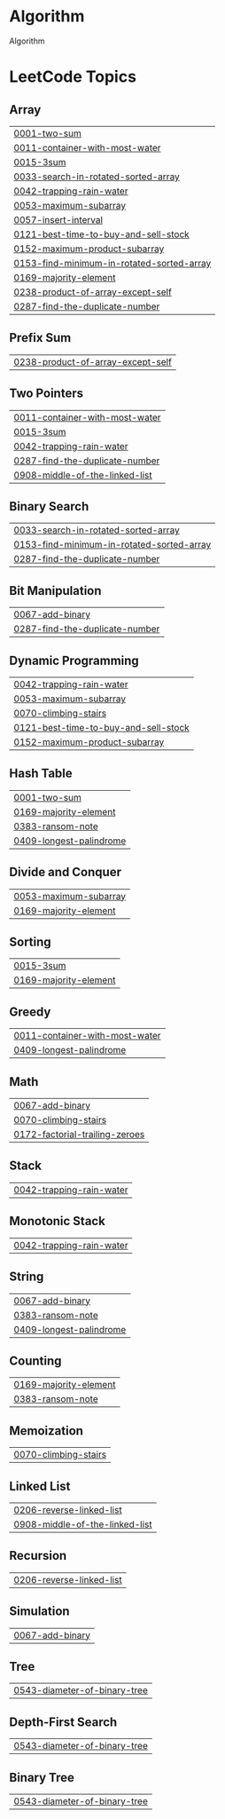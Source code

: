 # Algorithm
Algorithm

<!---LeetCode Topics Start-->
# LeetCode Topics
## Array
|  |
| ------- |
| [0001-two-sum](https://github.com/shinjuno123/Algorithm/tree/master/0001-two-sum) |
| [0011-container-with-most-water](https://github.com/shinjuno123/Algorithm/tree/master/0011-container-with-most-water) |
| [0015-3sum](https://github.com/shinjuno123/Algorithm/tree/master/0015-3sum) |
| [0033-search-in-rotated-sorted-array](https://github.com/shinjuno123/Algorithm/tree/master/0033-search-in-rotated-sorted-array) |
| [0042-trapping-rain-water](https://github.com/shinjuno123/Algorithm/tree/master/0042-trapping-rain-water) |
| [0053-maximum-subarray](https://github.com/shinjuno123/Algorithm/tree/master/0053-maximum-subarray) |
| [0057-insert-interval](https://github.com/shinjuno123/Algorithm/tree/master/0057-insert-interval) |
| [0121-best-time-to-buy-and-sell-stock](https://github.com/shinjuno123/Algorithm/tree/master/0121-best-time-to-buy-and-sell-stock) |
| [0152-maximum-product-subarray](https://github.com/shinjuno123/Algorithm/tree/master/0152-maximum-product-subarray) |
| [0153-find-minimum-in-rotated-sorted-array](https://github.com/shinjuno123/Algorithm/tree/master/0153-find-minimum-in-rotated-sorted-array) |
| [0169-majority-element](https://github.com/shinjuno123/Algorithm/tree/master/0169-majority-element) |
| [0238-product-of-array-except-self](https://github.com/shinjuno123/Algorithm/tree/master/0238-product-of-array-except-self) |
| [0287-find-the-duplicate-number](https://github.com/shinjuno123/Algorithm/tree/master/0287-find-the-duplicate-number) |
## Prefix Sum
|  |
| ------- |
| [0238-product-of-array-except-self](https://github.com/shinjuno123/Algorithm/tree/master/0238-product-of-array-except-self) |
## Two Pointers
|  |
| ------- |
| [0011-container-with-most-water](https://github.com/shinjuno123/Algorithm/tree/master/0011-container-with-most-water) |
| [0015-3sum](https://github.com/shinjuno123/Algorithm/tree/master/0015-3sum) |
| [0042-trapping-rain-water](https://github.com/shinjuno123/Algorithm/tree/master/0042-trapping-rain-water) |
| [0287-find-the-duplicate-number](https://github.com/shinjuno123/Algorithm/tree/master/0287-find-the-duplicate-number) |
| [0908-middle-of-the-linked-list](https://github.com/shinjuno123/Algorithm/tree/master/0908-middle-of-the-linked-list) |
## Binary Search
|  |
| ------- |
| [0033-search-in-rotated-sorted-array](https://github.com/shinjuno123/Algorithm/tree/master/0033-search-in-rotated-sorted-array) |
| [0153-find-minimum-in-rotated-sorted-array](https://github.com/shinjuno123/Algorithm/tree/master/0153-find-minimum-in-rotated-sorted-array) |
| [0287-find-the-duplicate-number](https://github.com/shinjuno123/Algorithm/tree/master/0287-find-the-duplicate-number) |
## Bit Manipulation
|  |
| ------- |
| [0067-add-binary](https://github.com/shinjuno123/Algorithm/tree/master/0067-add-binary) |
| [0287-find-the-duplicate-number](https://github.com/shinjuno123/Algorithm/tree/master/0287-find-the-duplicate-number) |
## Dynamic Programming
|  |
| ------- |
| [0042-trapping-rain-water](https://github.com/shinjuno123/Algorithm/tree/master/0042-trapping-rain-water) |
| [0053-maximum-subarray](https://github.com/shinjuno123/Algorithm/tree/master/0053-maximum-subarray) |
| [0070-climbing-stairs](https://github.com/shinjuno123/Algorithm/tree/master/0070-climbing-stairs) |
| [0121-best-time-to-buy-and-sell-stock](https://github.com/shinjuno123/Algorithm/tree/master/0121-best-time-to-buy-and-sell-stock) |
| [0152-maximum-product-subarray](https://github.com/shinjuno123/Algorithm/tree/master/0152-maximum-product-subarray) |
## Hash Table
|  |
| ------- |
| [0001-two-sum](https://github.com/shinjuno123/Algorithm/tree/master/0001-two-sum) |
| [0169-majority-element](https://github.com/shinjuno123/Algorithm/tree/master/0169-majority-element) |
| [0383-ransom-note](https://github.com/shinjuno123/Algorithm/tree/master/0383-ransom-note) |
| [0409-longest-palindrome](https://github.com/shinjuno123/Algorithm/tree/master/0409-longest-palindrome) |
## Divide and Conquer
|  |
| ------- |
| [0053-maximum-subarray](https://github.com/shinjuno123/Algorithm/tree/master/0053-maximum-subarray) |
| [0169-majority-element](https://github.com/shinjuno123/Algorithm/tree/master/0169-majority-element) |
## Sorting
|  |
| ------- |
| [0015-3sum](https://github.com/shinjuno123/Algorithm/tree/master/0015-3sum) |
| [0169-majority-element](https://github.com/shinjuno123/Algorithm/tree/master/0169-majority-element) |
## Greedy
|  |
| ------- |
| [0011-container-with-most-water](https://github.com/shinjuno123/Algorithm/tree/master/0011-container-with-most-water) |
| [0409-longest-palindrome](https://github.com/shinjuno123/Algorithm/tree/master/0409-longest-palindrome) |
## Math
|  |
| ------- |
| [0067-add-binary](https://github.com/shinjuno123/Algorithm/tree/master/0067-add-binary) |
| [0070-climbing-stairs](https://github.com/shinjuno123/Algorithm/tree/master/0070-climbing-stairs) |
| [0172-factorial-trailing-zeroes](https://github.com/shinjuno123/Algorithm/tree/master/0172-factorial-trailing-zeroes) |
## Stack
|  |
| ------- |
| [0042-trapping-rain-water](https://github.com/shinjuno123/Algorithm/tree/master/0042-trapping-rain-water) |
## Monotonic Stack
|  |
| ------- |
| [0042-trapping-rain-water](https://github.com/shinjuno123/Algorithm/tree/master/0042-trapping-rain-water) |
## String
|  |
| ------- |
| [0067-add-binary](https://github.com/shinjuno123/Algorithm/tree/master/0067-add-binary) |
| [0383-ransom-note](https://github.com/shinjuno123/Algorithm/tree/master/0383-ransom-note) |
| [0409-longest-palindrome](https://github.com/shinjuno123/Algorithm/tree/master/0409-longest-palindrome) |
## Counting
|  |
| ------- |
| [0169-majority-element](https://github.com/shinjuno123/Algorithm/tree/master/0169-majority-element) |
| [0383-ransom-note](https://github.com/shinjuno123/Algorithm/tree/master/0383-ransom-note) |
## Memoization
|  |
| ------- |
| [0070-climbing-stairs](https://github.com/shinjuno123/Algorithm/tree/master/0070-climbing-stairs) |
## Linked List
|  |
| ------- |
| [0206-reverse-linked-list](https://github.com/shinjuno123/Algorithm/tree/master/0206-reverse-linked-list) |
| [0908-middle-of-the-linked-list](https://github.com/shinjuno123/Algorithm/tree/master/0908-middle-of-the-linked-list) |
## Recursion
|  |
| ------- |
| [0206-reverse-linked-list](https://github.com/shinjuno123/Algorithm/tree/master/0206-reverse-linked-list) |
## Simulation
|  |
| ------- |
| [0067-add-binary](https://github.com/shinjuno123/Algorithm/tree/master/0067-add-binary) |
## Tree
|  |
| ------- |
| [0543-diameter-of-binary-tree](https://github.com/shinjuno123/Algorithm/tree/master/0543-diameter-of-binary-tree) |
## Depth-First Search
|  |
| ------- |
| [0543-diameter-of-binary-tree](https://github.com/shinjuno123/Algorithm/tree/master/0543-diameter-of-binary-tree) |
## Binary Tree
|  |
| ------- |
| [0543-diameter-of-binary-tree](https://github.com/shinjuno123/Algorithm/tree/master/0543-diameter-of-binary-tree) |
<!---LeetCode Topics End-->
